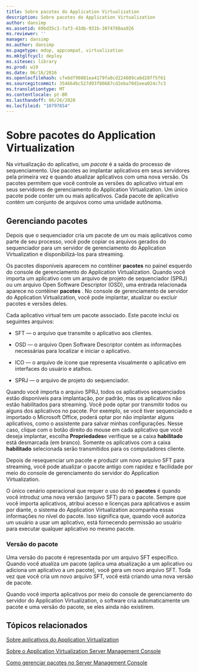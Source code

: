 ```yaml
---
title: Sobre pacotes do Application Virtualization
description: Sobre pacotes do Application Virtualization
author: dansimp
ms.assetid: 69bd35c1-7af3-43db-931b-3074780aa926
ms.reviewer: ''
manager: dansimp
ms.author: dansimp
ms.pagetype: mdop, appcompat, virtualization
ms.mktglfcycl: deploy
ms.sitesec: library
ms.prod: w10
ms.date: 06/16/2016
ms.openlocfilehash: cfe6df90881ea4179fa8cd224609ca6d28ff5f61
ms.sourcegitcommit: 354664bc527d93f80687cd2eba70d1eea024c7c3
ms.translationtype: MT
ms.contentlocale: pt-BR
ms.lasthandoff: 06/26/2020
ms.locfileid: "10797654"
---
```

# Sobre pacotes do Application Virtualization


Na virtualização do aplicativo, um *pacote* é a saída do processo de sequenciamento. Use pacotes ao implantar aplicativos em seus servidores pela primeira vez e quando atualizar aplicativos com uma nova versão. Os pacotes permitem que você controle as versões do aplicativo virtual em seus servidores de gerenciamento do Application Virtualization. Um único pacote pode conter um ou mais aplicativos. Cada pacote de aplicativo contém um conjunto de arquivos como uma unidade autônoma.

## Gerenciando pacotes


Depois que o sequenciador cria um pacote de um ou mais aplicativos como parte de seu processo, você pode copiar os arquivos gerados do sequenciador para um servidor de gerenciamento do Application Virtualization e disponibilizá-los para streaming.

Os pacotes disponíveis aparecem no contêiner **pacotes** no painel esquerdo do console de gerenciamento do Application Virtualization. Quando você importa um aplicativo com um arquivo de projeto de sequenciador (SPRJ) ou um arquivo Open Software Descriptor (OSD), uma entrada relacionada aparece no contêiner **pacotes** . No console de gerenciamento de servidor do Application Virtualization, você pode implantar, atualizar ou excluir pacotes e versões deles.

Cada aplicativo virtual tem um pacote associado. Este pacote inclui os seguintes arquivos:

-   SFT — o arquivo que transmite o aplicativo aos clientes.

-   OSD — o arquivo Open Software Descriptor contém as informações necessárias para localizar e iniciar o aplicativo.

-   ICO — o arquivo de ícone que representa visualmente o aplicativo em interfaces do usuário e atalhos.

-   SPRJ — o arquivo de projeto do sequenciador.

Quando você importa o arquivo SPRJ, todos os aplicativos sequenciados estão disponíveis para implantação, por padrão, mas os aplicativos não estão habilitados para streaming. Você pode optar por transmitir todos ou alguns dos aplicativos no pacote. Por exemplo, se você tiver sequenciado e importado o Microsoft Office, poderá optar por não implantar alguns aplicativos, como o assistente para salvar minhas configurações. Nesse caso, clique com o botão direito do mouse em cada aplicativo que você deseja implantar, escolha **Propriedades**e verifique se a caixa **habilitado** está desmarcada (em branco). Somente os aplicativos com a caixa **habilitado** selecionada serão transmitidos para os computadores cliente.

Depois de resequenciar um pacote e produzir um novo arquivo SFT para streaming, você pode atualizar o pacote antigo com rapidez e facilidade por meio do console de gerenciamento do servidor do Application Virtualization.

O único cenário operacional que requer o uso do nó **pacotes** é quando você introduz uma nova versão (arquivo SFT) para o pacote. Sempre que você importa aplicativos, atribui acesso e licenças para aplicativos e assim por diante, o sistema do Application Virtualization acompanha essas informações no nível do pacote. Isso significa que, quando você autoriza um usuário a usar um aplicativo, está fornecendo permissão ao usuário para executar qualquer aplicativo no mesmo pacote.

### Versão do pacote

Uma versão do pacote é representada por um arquivo SFT específico. Quando você atualiza um pacote (aplica uma atualização a um aplicativo ou adiciona um aplicativo a um pacote), você gera um novo arquivo SFT. Toda vez que você cria um novo arquivo SFT, você está criando uma nova versão de pacote.

Quando você importa aplicativos por meio do console de gerenciamento do servidor do Application Virtualization, o software cria automaticamente um pacote e uma versão do pacote, se eles ainda não existirem.

## Tópicos relacionados


[Sobre aplicativos do Application Virtualization](about-application-virtualization-applications.md)

[Sobre o Application Virtualization Server Management Console](about-the-application-virtualization-server-management-console.md)

[Como gerenciar pacotes no Server Management Console](how-to-manage-packages-in-the-server-management-console.md)

 

 





